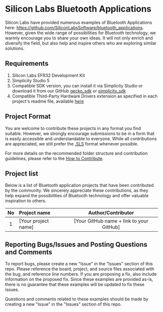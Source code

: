 # Silicon Labs Bluetooth Applications #

Silicon Labs have provided numerous examples of Bluetooth Applications here: https://github.com/SiliconLabsSoftware/bluetooth_applications.
However, given the wide range of possibilities for Bluetooth technology, we warmly encourage you to share your own ideas. It will not only enrich and diversify the field, but also help and inspire others who are exploring similar solutions.

## Requirements ##

1. Silicon Labs EFR32 Development Kit
2. Simplicity Studio 5
3. Compatible SDK version, you can install it via Simplicity Studio or download it from our GitHub [gecko_sdk](https://github.com/SiliconLabs/gecko_sdk) or [simplicity_sdk](https://github.com/SiliconLabs/simplicity_sdk)
4. Compatible Third-Party Hardware Drivers extension as specified in each project's readme file, available [here](https://github.com/SiliconLabs/third_party_hw_drivers_extension)

## Project Format ##

You are welcome to contribute these projects in any format you find suitable.
However, we strongly encourage submissions to be in a form that is easily accessible and understandable to everyone.
While all contributions are appreciated, we still prefer the [.SLS](https://docs.silabs.com/simplicity-studio-5-users-guide/latest/ss-5-users-guide-about-the-simplicity-ide/import-and-export) format whenever possible.

For more details on the recommended folder structure and contribution guidelines, please refer to the [How to Contribute](../../README.md#how-to-contribute).

## Project list ##

Below is a list of Bluetooth application projects that have been contributed by the community.
We sincerely appreciate these contributions, as they help expand the possibilities of Bluetooth technology and offer valuable inspiration to others.

| No | Project name | Author/Contributor |
|:--:|:-------------|:---------------:|
| 1  |[Your project name] | [Your GitHub name + link to your GitHub] |

## Reporting Bugs/Issues and Posting Questions and Comments ##

To report bugs, please create a new "Issue" in the "Issues" section of this repo. Please reference the board, project, and source files associated with the bug, and reference line numbers. If you are proposing a fix, also include information on the proposed fix. Since these examples are provided as-is, there is no guarantee that these examples will be updated to fix these issues.

Questions and comments related to these examples should be made by creating a new "Issue" in the "Issues" section of this repo.
